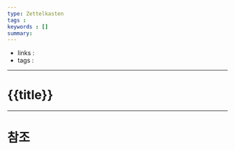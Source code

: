 ```yaml
---
type: Zettelkasten
tags : 
keywords : []
summary: 
---
```


- links : 
- tags : 

---

# {{title}}



---
# 참조
